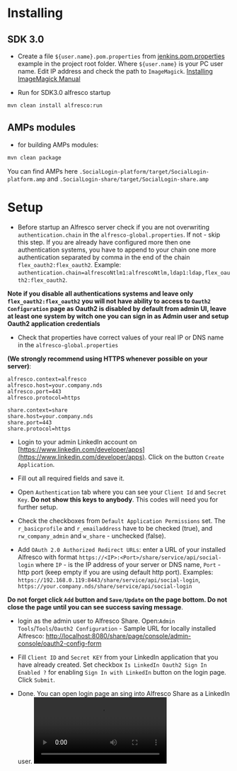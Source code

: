 # Installing

## SDK 3.0

* Create a file `${user.name}.pom.properties` from [jenkins.pom.properties](jenkins.pom.properties) example in the project root folder.  Where `${user.name}` is your PC user name. Edit IP address and check the path to `ImageMagick`. [Installing ImageMagick Manual](http://docs.alfresco.com/5.2/tasks/imagemagick-config.html) 

* Run for SDK3.0 alfresco startup

```bash
mvn clean install alfresco:run
```

## AMPs modules

* for building AMPs modules: 

```bash
mvn clean package
```
You can find AMPs here `.SocialLogin-platform/target/SocialLogin-platform.amp` and `.SocialLogin-share/target/SocialLogin-share.amp`

# Setup

* Before startup an Alfresco server check if you are not overwriting `authentication.chain` in the `alfresco-global.properties`. If not - skip this step. If you are already have configured more then one authentication systems, you have to append to your chain one more authentication separated by comma in the end of the chain `flex_oauth2:flex_oauth2`. Example: `authentication.chain=alfrescoNtlm1:alfrescoNtlm,ldap1:ldap,flex_oauth2:flex_oauth2`. 

**Note if you disable all authentications systems and leave only `flex_oauth2:flex_oauth2` you will not have ability to access to `Oauth2 Configuration` page as Oauth2 is disabled by default from admin UI, leave at least one system by witch one you can sign in as Admin user and setup Oauth2 application credentials**

* Check that properties have correct values of your real IP or DNS name in the `alfresco-global.properties` 

**(We strongly recommend using HTTPS whenever possible on your server)**:

```properties
alfresco.context=alfresco
alfresco.host=your.company.nds
alfresco.port=443
alfresco.protocol=https

share.context=share
share.host=your.company.nds
share.port=443
share.protocol=https
```

* Login to your admin LinkedIn account on [https://www.linkedin.com/developer/apps](https://www.linkedin.com/developer/apps). Click on the button `Create Application`.

* Fill out all required fields and save it.

* Open `Authentication` tab where you can see your `Client Id` and `Secret Key`. **Do not show this keys to anybody**. This codes will need you for further setup.

* Check the checkboxes from `Default Application Permissions` set. The `r_basicprofile`	and `r_emailaddress` have to be checked (true), and `rw_company_admin` and `w_share` - unchecked (false).

* Add `OAuth 2.0 Authorized Redirect URLs`: enter a URL of your installed Alfresco with format `https://<IP>:<Port>/share/service/api/social-login` where `IP` - is the IP address of your server or DNS name, `Port` - http port (keep empty if you are using default http port). 
Examples: `https://192.168.0.119:8443/share/service/api/social-login`, `https://your.company.nds/share/service/api/social-login`

**Do not forget click `Add` button and `Save/Update` on the page bottom. Do not close the page until you can see success saving message**.

* login as the admin user to Alfresco Share. Open:`Admin Tools`/`Tools`/`Oauth2 Configuration` -  Sample URL for locally installed Alfresco: [http://localhost:8080/share/page/console/admin-console/oauth2-config-form](http://localhost:8080/share/page/console/admin-console/oauth2-config-form) 

* Fill `Client ID` and `Secret KEY` from your LinkedIn application that you have already created. Set checkbox `Is LinkedIn Oauth2 Sign In Enabled ?` for enabling `Sign In with LinkedIn` button on the login page. Click `Submit`.

* Done. You can open login page an sing into Alfresco Share as a LinkedIn user.
![Sample Video](https://ecm.flex-solution.com/share/proxy/alfresco/slingshot/node/content/workspace/SpacesStore/af4cffb5-5c4e-4b18-a810-b01237a7adb4/LinkedIn%20integration%20v4.mp4)
